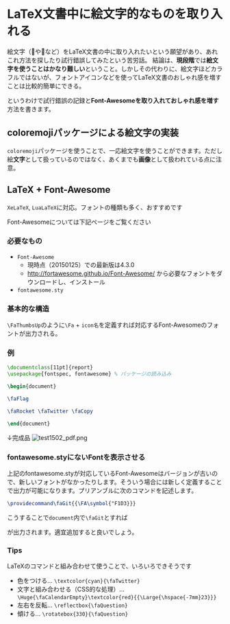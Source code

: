 # LaTeX文書中に絵文字的なものを取り入れる

絵文字（:rocket:や:ghost:など）をLaTeX文書の中に取り入れたいという願望があり、あれこれ方法を探したり試行錯誤してみたという苦労話。
結論は、**現段階**では**絵文字を使うことはかなり難しい**ということ。しかしその代わりに、絵文字ほどカラフルではないが、フォントアイコンなどを使ってLaTeX文書のおしゃれ感を増すことは比較的簡単にできる。

というわけで試行錯誤の記録と**Font-Awesomeを取り入れておしゃれ感を増す**方法を書きます。

## coloremojiパッケージによる絵文字の実装

`coloremoji`パッケージを使うことで、一応絵文字を使うことができます。ただし絵**文字**として扱っているのではなく、あくまでも**画像**として扱われている点に注意。

## LaTeX + Font-Awesome

`XeLaTeX`, `LuaLaTeX`に対応。フォントの種類も多く、おすすめです

Font-Awesomeについては下記ページをご覧ください

### 必要なもの

* `Font-Awesome`
    * 現時点（20150125）での最新版は4.3.0
    * http://fortawesome.github.io/Font-Awesome/ から必要なフォントをダウンロードし、インストール
* `fontawesome.sty`

### 基本的な構造

`\FaThumbsUp`のように`\Fa` + `icon名`を定義すれば対応するFont-Awesomeのフォントが出力される。

### 例

```tex
\documentclass[11pt]{report}
\usepackage{fontspec, fontawesome} % パッケージの読み込み

\begin{document}

\faFlag

\faRocket \faTwitter \faCopy

\end{document}
```

↓完成品
![test1502_pdf.png](https://qiita-image-store.s3.amazonaws.com/0/19462/0a9403b8-3e74-efd4-1363-48be9a05330e.png)

### fontawesome.styにないFontを表示させる

上記のfontawesome.styが対応しているFont-Awesomeはバージョンが古いので、新しいフォントがなかったりします。そういう場合には新しく定義することで出力が可能になります。プリアンブルに次のコマンドを記述します。

```tex
\providecommand\faGit{{\FA\symbol{"F1D3}}}
```

こうすることで`document`内で`\faGit`とすれば

が出力されます。適宜追加すると良いでしょう。

### Tips

LaTeXのコマンドと組み合わせて使うことで、いろいろできそうです

* 色をつける... `\textcolor{cyan}{\faTwitter}`
* 文字と組み合わせる（CSS的な処理）... `\Huge{\faCalendarEmpty}\textcolor{red}{{\Large{\hspace{-7mm}23}}}`
* 左右を反転... `\reflectbox{\faQuestion}`
* 傾ける... `\rotatebox{330}{\faQuestion}`